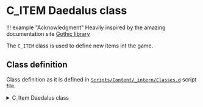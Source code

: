 # C_ITEM Daedalus class

!!! example "Acknowledgment"
    Heavily inspired by the amazing documentation site [Gothic library](http://www.gothic-library.ru)

  
The `C_ITEM` class is used to define new items int the game.
## Class definition
Class definition as it is defined in [`Scripts/Content/_intern/Classes.d`](https://github.com/PhoenixTales/gothic-devkit/blob/main/gothic/_work/data/Scripts/content/_Intern/CLASSES.D) script file. 
<details>
  <summary>C_Item Daedalus class</summary>
```c++
CLASS C_Item
{
    // For all Items
    VAR INT    id;                         // ID of the item
    VAR STRING name;                       // Name of the item
    VAR STRING nameID;                     // Name ID
    VAR INT    hp;                         // Current health of the item
    VAR INT    hp_max;                     // Maximum healt of the item

    VAR INT    mainflag;                   // Item category flag
    VAR INT    flags;                      // Item type flag
    VAR INT    weight;                     // Weight of the item
    VAR INT    value;                      // Value of the item

    // For weapons
    VAR INT    damageType;                 // Damage type
    VAR INT    damageTotal;                // Total amount of damage
    VAR INT    damage[DAM_INDEX_MAX];      // Array of damage types

    // For armours
    VAR INT    wear;                       // Flag to specify where to wear an item
    VAR INT    protection[PROT_INDEX_MAX]; // Protection array of different damage types

    // For food
    VAR INT    nutrition;                  // The amount of HP healed

    // Benötigte Attribute zum Benutzen des Items
    VAR INT    cond_atr[3];                // Array of NPC attributes needed to equip the item
    VAR INT    cond_value[3];              // Array of values corresponding to the cond_atr arry

    // Attributes to be changed on equip
    VAR INT    change_atr[3];              // Array of attributes that will be changed on equip
    VAR INT    change_value[3];            // Array of values of the attributes defined in change_atr

    // Parser functions
    VAR FUNC   magic;
    VAR FUNC   on_equip;                   // Called on equpping an item
    VAR FUNC   on_unequip;                 // Called on unequipping an item
    VAR FUNC   on_state[4];

    VAR FUNC   owner;                      // Owner of the item: instance name
    VAR INT    ownerGuild;                 // Owner of the item: guild
    VAR INT    disguiseGuild;              // NPC guild set when equipping an item

    // 3DS model file
    VAR STRING visual;                     // Item model file

    // NPC mesh change, when equipping an item
    VAR STRING visual_change;              // .asc file
    VAR STRING effect;                     // Effect instance

    VAR INT    visual_skin;                // Texture variation

    VAR STRING scemeName;                  // Animation sceme name
    VAR INT    material;                   // Material of the object

    VAR INT    munition;                   // Ammo instance

    var int    spell;                      // ID if the spell that this item does
    var int    range;                      // Range of the weapon

    var int    mag_circle;                 // Circle of magic needed to use this item

    VAR STRING description;                // The name of the item shown in the preview box
    VAR STRING text[ITM_TEXT_MAX];         // Array of string describing the item (left side)
    VAR INT    count[ITM_TEXT_MAX];        // Array of integers (the right side)

    // Parameters for displaying items in the inventory
    var int    inv_zbias                   // How far away is the item from the screen
    var int    inv_rotx                    // X-axis rotation
    var int    inv_roty                    // Y-axis rotation
    var int    inv_rotz                    // Z-axis rotation
    var int    inv_animate                 // Should the item rotate in the inventory
}
```
</details>

It has many member variables, but not all of them are used for every item. It is not necessary to define every one of these variables for every item, as it was discussed on [InsideGothic](https://ataulien.github.io/Inside-Gothic/objects/item/).

## Class members
A selection of the most important class members.

### change_atr & change_value 
  `change_atr` stores the attributes that will be changad by the amount specified in `change_value`.

NPCs have these attributes:
```c++
const int ATR_HITPOINTS      =  0;  // Hit points
const int ATR_HITPOINTS_MAX  =  1;  // Max hitpoints
const int ATR_MANA           =  2;  // Mana
const int ATR_MANA_MAX       =  3;  // Max mana

const int ATR_STRENGTH       =  4;  // Strength
const int ATR_DEXTERITY      =  5;  // Dexterity
const int ATR_REGENERATEHP   =  6;  // HP regeneration per second
const int ATR_REGENERATEMANA =  7;  // Mana regeneration per second
```

This can be used on all eqippable items, to change the attributes. As an example, we can create a sword, that has a 10 point dexterity bonus.

```c++
INSTANCE ItMw_testSword (C_Item)
{
    // some code
    change_atr[0]   = ATR_DEXTERITY;
    change_value[0] = 10;
    // some code
};
```  

!!! Warning
    Do not change `ATR_HITPOINTS`, `ATR_MANA`, `ATR_HITPOINTS_MAX` or `ATR_MANA_MAX`, it will result in a unwanted behaviour with max health or max mana.

You can change `ATR_HITPOINTS_MAX` and `ATR_MANA_MAX` attributes in [on_equip](#on_equip) and [on_unequip](#on_unequip)

### cond_atr & cond_value
 `cond_atr` stores the attributes that will be checked as a requirement to equip an item, the amount specified in `cond_value`.

The next example sword is equippable only, if the NPC has at least 5 strength. If the requirements are not met [`G_CanNotUse()`](https://github.com/PhoenixTales/gothic-devkit/blob/main/gothic/_work/data/Scripts/content/_Intern/G_Functions/G_CanNotUse.d) is called.
```c++
INSTANCE ItMw_testSword (C_Item)
{
    // some code
    cond_atr[2]     = ATR_STRENGTH;
    cond_value[2]   = 5;
    // some code
};
```
  
Try injecting the code below [zParserExtender](zPE_injection.md) to test it in game right away. It is compatible with G2NotR.

```c++
INSTANCE ItMw_testSword (C_Item)
{
    name            = TXT_Spells[10]; // demonstrates the usage of direct constr array access
    
    mainflag        = ITEM_KAT_NF;
    flags           = ITEM_SWD;
    material        = MAT_METAL;
    
    value           = 10;
    
    damageTotal     = 10;
    damagetype      = DAM_EDGE;
    range           = 100;
    
    cond_atr[2]     = ATR_STRENGTH;
    cond_value[2]   = 5;
    
    change_atr[0]   = ATR_DEXTERITY;
    change_value[0] = 10;
    
    visual          = "ItMw_010_1h_Sword_short_01.3DS";
    
    description     = name;
    
    TEXT[2]         = NAME_Damage;      COUNT[2] = damageTotal;
    TEXT[3]         = NAME_Str_needed;  COUNT[3] = cond_value[2];
    TEXT[4]         = NAME_OneHanded;
    TEXT[5]         = NAME_Value;       COUNT[5] = value;
};
```
To insert it into the game use `insert ItMw_testSword` in console.

### text & count arrays
These two arrays are used to put information into the item information box. 
![Text and Count ](img/c_item_text_count.png)
The maximum number of lines is 6. This is defined in the engine, but for script side class definiton is declared in the scripts too.
```c++
const int ITM_TEXT_MAX = 6;
```
This example shows an item with all elements of `TEXT` and `COUNT` array filled. 

!!! note
    Please notice the last `COUNT` element. It did not take the value we entered, but shows `10` which is the `value` of the item. This behaviour can be changed with Ikarus or Union.
    
![Item example](img/c_item_example.png)

You can find the code below
```c++
INSTANCE ItMw_testSword (C_Item)
{
    name          = TXT_Spells[10];

    mainflag      = ITEM_KAT_NF;
    flags         = ITEM_SWD;
    material      = MAT_METAL;

    value         = 10;

    damageTotal   = 10;
    damagetype    = DAM_EDGE;
    range         = 100;

    cond_atr[2]   = ATR_STRENGTH;
    cond_value[2] = 5;

    change_atr[0] = ATR_DEXTERITY;
    change_value[0] = 10;

    visual        = "ItMw_010_1h_Sword_short_01.3DS";

    description   = name;

    TEXT[0]       = "Line 0";     COUNT[0]      = 0; 
    TEXT[1]       = "Line 1";     COUNT[1]      = 1; 
    TEXT[2]       = "Line 2";     COUNT[2]      = 2; 
    TEXT[3]       = "Line 3";     COUNT[3]      = 3; 
    TEXT[4]       = "Line 4";     COUNT[4]      = 34;
    TEXT[5]       = "Line 5";     COUNT[5]      = 35;
};
```


### description & name
`description` - determines the name of the item in the inventory

`name` - determines the focus name of the item in the world

In the scripts you often find that the description is asigned the value of `name`.
```c++
INSTANCE ItMw_testSword (C_Item)
{
    name = "New amazing sword";
    // ...
    description   = name; // description now has the same value as '    // ...name'
    // ...
};
```
This is used in the case where you want to show the name of the item on focus too.

There is a second way used in the scripts though, for example with magic scrolls the focus name in the world is "Scroll" and in inventory the scroll carries the name of the spell. This is how it is done.
```c++
INSTANCE ItSc_InstantFireball (C_Item)
{
	name 				=	NAME_Spruchrolle; // const string = "Scroll"
    // ...
	description			= 	NAME_SPL_InstantFireball; // const string = "Fireball"
    // ...
};
```


[comment]: <> ( ### damage & damageType & damageTotal)
[comment]: <> ( TODO: This is very cool)

[comment]: <> ( ### disguiseGuild)
[comment]: <> ( Allows you to change an apparent guild while wearing the item.)

[comment]: <> ( TODO )

